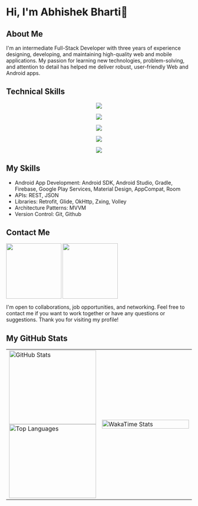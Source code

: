 # Hi, I'm Abhishek Bharti👋

## About Me

I'm an intermediate Full-Stack Developer with three years of experience designing, developing, and maintaining high-quality web and mobile applications. My passion for learning new technologies, problem-solving, and attention to detail has helped me deliver robust, user-friendly Web and Android apps.

## Technical Skills





<p align="center">
  <!-- Second Row -->
  <a href="https://skillicons.dev">
    <img src="https://skillicons.dev/icons?i=java,kotlin,androidstudio"/>
  </a>
</p>
<p align="center">
  <!-- Third Row -->
  <a href="https://skillicons.dev">
    <img src="https://skillicons.dev/icons?i=python,c,cpp" />
  </a>
</p>
<p align="center">
  <!-- Fourth Row -->
  <a href="https://skillicons.dev">
    <img src="https://skillicons.dev/icons?i=flutter,dart,nodejs,materialui"/>
  </a>
</p>
<p align="center">
  <!-- Fifth Row -->
  <a href="https://skillicons.dev">
    <img src="https://skillicons.dev/icons?i=next,react,tailwind,bootstrap,docker"/>
  </a>
</p>
<p align="center">
  <!-- Sixth Row -->
  <a href="https://skillicons.dev">
    <img src="https://skillicons.dev/icons?i=git,github,figma,netlify,vercel,vscode"/>
  </a>
</p>


## My Skills
- Android App Development: Android SDK, Android Studio, Gradle, Firebase, Google Play Services, Material Design, AppCompat, Room
- APIs: REST, JSON
- Libraries: Retrofit, Glide, OkHttp, Zxing, Volley
- Architecture Patterns: MVVM
- Version Control: Git, Github

## Contact Me

<a href="https://www.linkedin.com/in/abhishek-bharti-3a706022a/">
<img align="left" src="https://user-images.githubusercontent.com/65576812/183569542-480ab1ee-9e98-4cd9-a60a-23919be2feb4.png" width="150px">
<a /> 

<a href="mailto:abhishekbhartirocks1@gmail.com">
<img src="https://user-images.githubusercontent.com/65576812/183569557-bc45c86d-c4d9-472d-b584-b025ffa7a39e.png" width="150px">
<a />
  
I'm open to collaborations, job opportunities, and networking. Feel free to contact me if you want to work together or have any questions or suggestions. Thank you for visiting my profile!

## My GitHub Stats
<table>
  <tr>
    <!-- Left Column: Top 3 GitHub Stats https://github-readme-streak-stats.herokuapp.com/?user=Abhishek-Bharti-1&theme=dark&hide_border=false-->
    <td style="width: 50%;">
      <img src="https://github-readme-stats.vercel.app/api?username=Abhishek-Bharti-1&show_icons=true&theme=github_dark&rank_icon=github" alt="GitHub Stats" width="100%" style="height: 200px;" />
      <img src="https://github-readme-stats.vercel.app/api/top-langs/?username=Abhishek-Bharti-1&layout=donut&theme=github_dark" alt="Top Languages" width="100%" style="height: 200px;" />
    </td>
    <!-- Right Column: WakaTime Stats -->
    <td style="width: 50%;">
      <img src="https://github-readme-stats.vercel.app/api/wakatime?username=AbhishekBharti1&theme=dracula" alt="WakaTime Stats" width="100%"  />
    </td>
  </tr>
</table>




